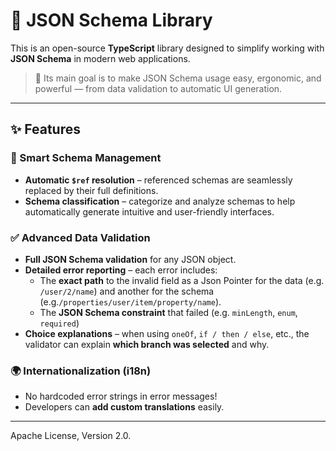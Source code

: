 # 🧩 JSON Schema Library

This is an open-source **TypeScript** library designed to simplify working with **JSON Schema** in modern web applications.

> 🎯 Its main goal is to make JSON Schema usage easy, ergonomic, and powerful — from data validation to automatic UI generation.

---

## ✨ Features

### 🧠 Smart Schema Management
- **Automatic `$ref` resolution** – referenced schemas are seamlessly replaced by their full definitions.
- **Schema classification** – categorize and analyze schemas to help automatically generate intuitive and user-friendly interfaces.

### ✅ Advanced Data Validation
- **Full JSON Schema validation** for any JSON object.
- **Detailed error reporting** – each error includes:
  - The **exact path** to the invalid field as a Json Pointer for the data (e.g. `/user/2/name`) and another for the schema (e.g.`/properties/user/item/property/name`).
  - The **JSON Schema constraint** that failed (e.g. `minLength`, `enum`, `required`)
- **Choice explanations** – when using `oneOf`, `if / then / else`, etc., the validator can explain **which branch was selected** and why.

### 🌍 Internationalization (i18n)
- No hardcoded error strings in error messages!
- Developers can **add custom translations** easily.

---

Apache License, Version 2.0.


